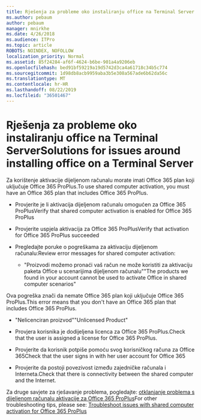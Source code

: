 ```yaml
---
title: Rješenja za probleme oko instaliranju office na Terminal Server
ms.author: pebaum
author: pebaum
manager: mnirkhe
ms.date: 4/26/2018
ms.audience: ITPro
ms.topic: article
ROBOTS: NOINDEX, NOFOLLOW
localization_priority: Normal
ms.assetid: 85f24284-af6f-4624-b6be-901a4a9206eb
ms.openlocfilehash: bed91bf59219a19d5742d3ca4a61718c34b5c774
ms.sourcegitcommit: 1d98db8acb9959aba3b5e308a567ade6b62da56c
ms.translationtype: MT
ms.contentlocale: hr-HR
ms.lasthandoff: 08/22/2019
ms.locfileid: "36501467"
---
```

# <a name="solutions-for-issues-around-installing-office-on-a-terminal-server"></a><span data-ttu-id="665f3-102">Rješenja za probleme oko instaliranju office na Terminal Server</span><span class="sxs-lookup"><span data-stu-id="665f3-102">Solutions for issues around installing office on a Terminal Server</span></span>

<span data-ttu-id="665f3-103">Za korištenje aktivacije dijeljenom računalu morate imati Office 365 plan koji uključuje Office 365 ProPlus.</span><span class="sxs-lookup"><span data-stu-id="665f3-103">To use shared computer activation, you must have an Office 365 plan that includes Office 365 ProPlus.</span></span>
  
- <span data-ttu-id="665f3-104">Provjerite je li aktivacija dijeljenom računalu omogućen za Office 365 ProPlus</span><span class="sxs-lookup"><span data-stu-id="665f3-104">Verify that shared computer activation is enabled for Office 365 ProPlus</span></span>
    
- <span data-ttu-id="665f3-105">Provjerite uspjela aktivacija za Office 365 ProPlus</span><span class="sxs-lookup"><span data-stu-id="665f3-105">Verify that activation for Office 365 ProPlus succeeded</span></span>
    
- <span data-ttu-id="665f3-106">Pregledajte poruke o pogreškama za aktivaciju dijeljenom računalu:</span><span class="sxs-lookup"><span data-stu-id="665f3-106">Review error messages for shared computer activation:</span></span>
    
  - <span data-ttu-id="665f3-107">"Proizvodi možemo pronaći vaš račun ne može koristiti za aktivaciju paketa Office u scenarijima dijeljenom računalu"</span><span class="sxs-lookup"><span data-stu-id="665f3-107">"The products we found in your account cannot be used to activate Office in shared computer scenarios"</span></span>
  
<span data-ttu-id="665f3-108">Ova pogreška znači da nemate Office 365 plan koji uključuje Office 365 ProPlus.</span><span class="sxs-lookup"><span data-stu-id="665f3-108">This error means that you don't have an Office 365 plan that includes Office 365 ProPlus.</span></span>
    
  - <span data-ttu-id="665f3-109">"Nelicenciran proizvod"</span><span class="sxs-lookup"><span data-stu-id="665f3-109">"Unlicensed Product"</span></span>
    
  - <span data-ttu-id="665f3-110">Provjera korisnika je dodijeljena licenca za Office 365 ProPlus.</span><span class="sxs-lookup"><span data-stu-id="665f3-110">Check that the user is assigned a license for Office 365 ProPlus.</span></span>
    
  - <span data-ttu-id="665f3-111">Provjerite da korisnik potpiše pomoću svog korisničkog računa za Office 365</span><span class="sxs-lookup"><span data-stu-id="665f3-111">Check that the user signs in with her user account for Office 365</span></span>
    
  - <span data-ttu-id="665f3-112">Provjerite da postoji povezivost između zajedničke računala i Interneta.</span><span class="sxs-lookup"><span data-stu-id="665f3-112">Check that there is connectivity between the shared computer and the Internet.</span></span>
    
<span data-ttu-id="665f3-113">Za druge savjete za rješavanje problema, pogledajte: [otklanjanje problema s dijeljenom računalu aktivacije za Office 365 ProPlus](https://docs.microsoft.com/DeployOffice/troubleshoot-issues-with-shared-computer-activation-for-office-365-proplus)</span><span class="sxs-lookup"><span data-stu-id="665f3-113">For other troubleshooting tips, please see: [Troubleshoot issues with shared computer activation for Office 365 ProPlus](https://docs.microsoft.com/DeployOffice/troubleshoot-issues-with-shared-computer-activation-for-office-365-proplus)</span></span>
  

